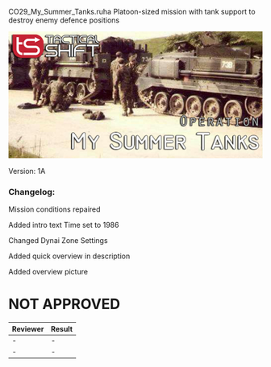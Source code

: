 CO29_My_Summer_Tanks.ruha
Platoon-sized mission with tank support to destroy enemy defence positions

<img src='https://github.com/rempopo/CO29_My_Summer_Tanks.ruha/blob/master/overview.jpg?raw=true' />

Version: 1A

### Changelog: 
Mission conditions repaired

Added intro text
Time set to 1986

Changed Dynai Zone Settings 

Added quick overview in description

Added overview picture

# NOT APPROVED
| Reviewer | Result |
| ------------ | ------------- |
| - | - |
| - | - |
